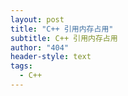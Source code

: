 ```yaml
---
layout: post
title: "C++ 引用内存占用"
subtitle: C++ 引用内存占用
author: "404"
header-style: text
tags:
  - C++
---
```

